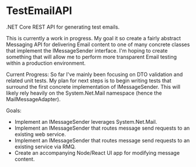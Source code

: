 # TestEmailAPI
.NET Core REST API for generating test emails.

This is currently a work in progress. My goal it so create a fairly abstract Messaging API for delivering Email content to one of many concrete classes that implement the IMessageSender interface. I'm hoping to create something that will allow me to perform more transparent Email testing within a production environment.

Current Progress:
So far I've mainly been focusing on DTO validation and related unit tests. My plan for next steps is to begin writing tests that surround the first concrete implementation of IMessageSender. This will likely rely heavily on the System.Net.Mail namespace (hence the MailMessageAdapter).

Goals:
 - Implement an IMessageSender leverages System.Net.Mail.
 - Implement an IMessageSender that routes message send requests to an existing web service.
 - Implement an IMessageSender that routes message send requests to an existing service via RMQ.
 - Create an accompanying Node/React UI app for modifying message content.

